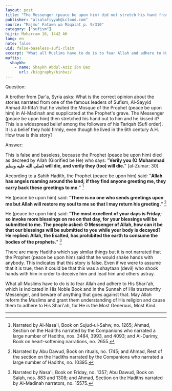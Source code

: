 ```yaml
---
layout: post
title: "The Messenger (peace be upon him) did not stretch his hand from his grave to anyone"
publisher: "alsalafiyyah@icloud.com"
source: "Majmu' Fatawa wa Maqalat p. 9/310"
category: ["sufism"]
hijri: Muharram 16, 1442 AH
lang: en
note: false
uid: false-baseless-sufi-claim
excerpt: "What all Muslims have to do is to fear Allah and adhere to His Shari'ah, which is indicated in His Noble Book and in the Sunnah of His trustworthy Messenger, and beware of anything that goes against that."
muftis:
  shaykh: 
    - name: Shaykh Abdul-Aziz ibn Baz
      url: /biography/binbaz/
---
```


Question:

A brother from Dar'a, Syria asks: What is the correct opinion about the stories narrated from one of the famous leaders of Sufism, Al-Sayyid Ahmad Al-Rifa'i that he visited the Mosque of the Prophet (peace be upon him) in Al-Madinah and supplicated at the Prophet's grave. The Messenger (peace be upon him) then stretched his hand out to him and he kissed it? This is a widespread belief among the followers of his Tariqah (Sufi order). It is a belief they hold firmly, even though he lived in the 6th century A.H. How true is this story? 

Answer:

This is false and baseless, because the Prophet (peace be upon him) died as decreed by Allah (Glorified be He) who says: "**Verily you (O Muhammad صلى الله عليه وسلم) will die, and verily they (too) will die.**" [al-Zumar: 30]

According to a Sahih Hadith, the Prophet (peace be upon him) said: "**Allah has angels roaming around the land; if they find anyone greeting me, they carry back these greetings to me.**" [^1]

He (peace be upon him) said: "**There is no one who sends greetings upon me but Allah will restore my soul to me so that I may return his greeting.**" [^2]

He (peace be upon him) said: "**The most excellent of your days is Friday; so invoke more blessings on me on that day, for your blessings will be submitted to me. The people asked: O Messenger of Allah, how can it be that our blessings will be submitted to you while your body is decayed? He replied: Allah, the Exalted, has prohibited the earth to consume the bodies of the prophets.**" [^3]

There are many Hadiths which say similar things but it is not narrated that the Prophet (peace be upon him) said that he would shake hands with anybody. This indicates that this story is false. Even if we were to assume that it is true, then it could be that this was a shaytaan (devil) who shook hands with him in order to deceive him and lead him and others astray. 

What all Muslims have to do is to fear Allah and adhere to His Shari'ah, which is indicated in His Noble Book and in the Sunnah of His trustworthy Messenger, and beware of anything that goes against that. May Allah reform the Muslims and grant them understanding of His religion and cause them to adhere to His Shari'ah, for He is the Most Generous, Most Kind. 

---

[^1]: Narrated by Al-Nasa'i, Book on Sujud-ul-Sahw, no. 1265; Ahmad, Section on the Hadiths narrated by the Companions who narrated a large number of Hadiths, nos. 3484, 3993, and 4093; and Al-Darimy, Book on heart-softening narrations, no. 2655.
[^2]: Narrated by Abu Dawud, Book on rituals, no. 1745; and Ahmad, Rest of the section on the Hadiths narrated by the Companions who narrated a large number of Hadiths, no. 10395.
[^3]: Narrated by Nasa'i, Book on Friday, no. 1357; Abu Dawud, Book on Salah, nos. 883 and 1308; and Ahmad, Section on the Hadiths narrated by Al-Madinah narrators, no. 15575.
